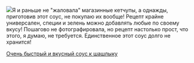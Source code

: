 <!--2025-05-01 11:46:11-->
<div class="yb">
  <div class="rss povarenok"><a href="https://www.povarenok.ru/recipes/show/182570/"><img src="https://www.povarenok.ru/data/cache/2025may/01/46/3173743_52996-640x480.jpg"></a>Я и раньше не &quot;жаловала&quot; магазинные кетчупы, а однажды, приготовив этот соус, не покупаю их вообще! Рецепт крайне универсален, специи и зелень можно добавлять любые по своему вкусу! Пошагово не фотографировала, но рецепт настолько прост, что этого, я думаю, не требуется. Единственное этот соус долго не хранится! <p class="titl"><a href="https://www.povarenok.ru/recipes/show/182570/">Очень быстрый и вкусный соус к шашлыку</a></p></div>
</div>
